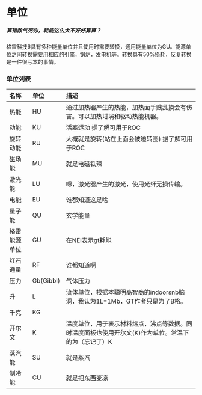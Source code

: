 # 单位

##### 算错数气死你，耗能这么大不好好算算？

格雷科技6具有多种能量单位并且使用时需要转换，通用能量单位为GU。能源单位之间转换需要用相应的引擎，锅炉，发电机等。转换具有50%损耗，反复转换是一件很亏本的事情。

### 单位列表

| 名称 | 单位 | 描述 |
| :--- | :--- | :--- |
| 热能 | HU | 通过加热器产生的热能，加热面手贱乱摸会有伤害。可以加热坩埚和驱动热能机器。 |
| 动能 | KU | 活塞运动 据了解可用于ROC |
| 旋转动能 | RU | 大概就是旋转\(站在上面会被迫转圈\) 据了解可用于ROC |
| 磁场能 | MU | 就是电磁铁辣 |
| 激光能 | LU | 嗯，激光器产生的激光，使用光纤无损传输。 |
| 电能 | EU | 谁都知道这是啥 |
| 量子能 | QU | 玄学能量 |
| 格雷能源单位 | GU | 在NEI表示gt耗能 |
| 红石通量 | RF | 谁都知道啊 |
| 压力 | Gb\(Gibbl\) | 气体压力 |
| 升 | L | 流体单位，根据本聪明高智商的indoorsnb脑洞，我认为1L=1Mb，GT作者只是为了B格。 |
| 千克 | KG |  |
| 开尔文 | K | 温度单位，用于表示材料熔点，沸点等数据。同时温度面板也使用开尔文\(K\)作为单位。常温下的为（忘记了）K |
| 蒸汽能 | SU | 就是蒸汽 |
| 制冷能 | CU | 就是把东西变凉 |



